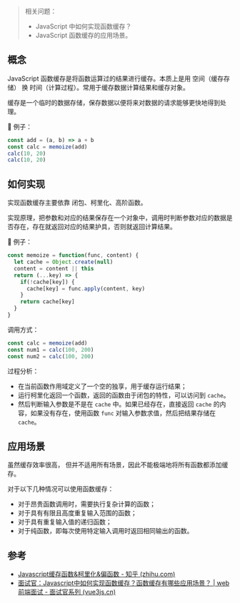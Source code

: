 > 相关问题：
>
> + JavaScript 中如何实现函数缓存？
> + JavaScript 函数缓存的应用场景。



## 概念

JavaScript 函数缓存是将函数运算过的结果进行缓存。本质上是用 空间（缓存存储） 换 时间（计算过程）。常用于缓存数据计算结果和缓存对象。

缓存是一个临时的数据存储，保存数据以便将来对数据的请求能够更快地得到处理。

🌰 例子：
```js
const add = (a, b) => a + b
const calc = memoize(add)
calc(10, 20)
calc(10, 20) 
```



## 如何实现

实现函数缓存主要依靠 闭包、柯里化、高阶函数。

实现原理，把参数和对应的结果保存在一个对象中，调用时判断参数对应的数据是否存在，存在就返回对应的结果护具，否则就返回计算结果。

🌰 例子：

```js
const memoize = function(func, content) {
  let cache = Object.create(null)
  content = content || this
  return (...key) => {
    if(!cache[key]) {
      cache[key] = func.apply(content, key)
    }
    return cache[key]
  }
}
```

调用方式：
```js
const calc = memoize(add)
const num1 = calc(100, 200)
const num2 = calc(100, 200)
```

过程分析：

+ 在当前函数作用域定义了一个空的独享，用于缓存运行结果；
+ 运行柯里化返回一个函数，返回的函数由于闭包的特性，可以访问到 `cache`。
+ 然后判断输入参数是不是在 `cache` 中。如果已经存在，直接返回 `cache` 的内容，如果没有存在，使用函数 `func` 对输入参数求值，然后把结果存储在 `cache`。



## 应用场景

虽然缓存效率很高， 但并不适用所有场景，因此不能极端地将所有函数都添加缓存。

对于以下几种情况可以使用函数缓存：

+ 对于昂贵函数调用时，需要执行复杂计算的函数；
+ 对于具有有限且高度重复输入范围的函数；
+ 对于具有重复输入值的递归函数；
+ 对于纯函数，即每次使用特定输入调用时返回相同输出的函数。



## 参考

+ [Javascript缓存函数&柯里化&偏函数 - 知乎 (zhihu.com)](https://zhuanlan.zhihu.com/p/112505577)
+ [面试官：Javascript中如何实现函数缓存？函数缓存有哪些应用场景？ | web前端面试 - 面试官系列 (vue3js.cn)](https://vue3js.cn/interview/JavaScript/function_cache.html#二、如何实现)
